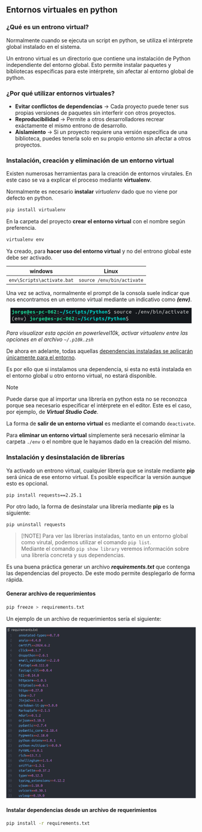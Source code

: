 ## Entornos virtuales en python
### ¿Qué es un entrono virtual?

Normalmente cuando se ejecuta un script en python, se utiliza el intérprete global instalado en el sistema.

Un entrono virtual es un directorio que contiene una instalación de Python independiente del entorno global. Esto permite instalar paquetes y bibliotecas específicas para este intérprete, sin afectar al entorno global de python.

### ¿Por qué utilizar entornos virtuales?

- **Evitar conflictos de dependencias** → Cada proyecto puede tener sus propias versiones de paquetes sin interferir con otros proyectos.
- **Reproducibilidad** → Permite a otros desarrolladores recrear exáctamente el mismo entrono de desarrollo.
- **Aislamiento** → Si un proyecto requiere una versión específica de una biblioteca, puedes tenerla solo en su propio entorno sin afectar a otros proyectos.

### Instalación, creación y eliminación de un entorno virtual

Existen numerosas herramientas para la creación de entornos virutales. En este caso se va a explicar el proceso mediante **virtualenv**.

Normalmente es necesario **instalar** _virtualenv_ dado que no viene por defecto en python.
```python
pip install virtualenv
```

En la carpeta del proyecto **crear el entorno virtual** con el nombre según preferencia.
```python
virtualenv env
```

Ya creado, para **hacer uso del entorno virtual** y no del entrono global este debe ser activado.

<div align="center">

|           windows          |            Linux           |
|:--------------------------:|:--------------------------:|
| `env\Scripts\activate.bat` | `source /env/bin/activate` |

</div>

Una vez se activa, normalmente el prompt de la consola suele indicar que nos encontramos en un entorno virtual mediante un indicativo como **_(env)_**.

<p align="center">
	<img title="prompt enviroment indicator" alt="(env)" src="./Images/env_prompt.png">
</p>

_Para visualizar esta opción en powerlevel10k, activar virtualenv entre las opciones en el archivo `~/.p10k.zsh`_

De ahora en adelante, todas aquellas <u>dependencias instaladas se aplicarán únicamente para el entorno</u>.

Es por ello que si instalamos una dependencia, si esta no está instalada en el entorno global u otro entorno virtual, no estará disponible.

> [!NOTE]
> Puede darse que al importar una librería en python esta no se reconozca porque sea necesario especificar el intérprete en el editor. Este es el caso, por ejemplo, de **_Virtual Studio Code_**.

La forma de **salir de un entorno virtual** es mediante el comando `deactivate`.

Para **eliminar un entorno virtual** símplemente será necesario eliminar la carpeta `./env` o el nombre que le hayamos dado en la creación del mismo.

### Instalación y desinstalación de librerías

Ya activado un entrono virtual, cualquier librería que se instale mediante **pip** será única de ese entorno virtual. Es posible especificar la versión aunque esto es opcional.

```shell
pip install requests==2.25.1
```

Por otro lado, la forma de desinstalar una librería mediante **pip** es la siguiente:

```bash
pip uninstall requests
```
>	[!NOTE] 
>	Para ver las librerías instaladas, tanto en un entorno global como virutal, podemos utilizar el comando `pip list`.\
>	Mediante el comando `pip show library` veremos información sobre una librería concreta y sus dependencias.

Es una buena práctica generar un archivo **_requirements.txt_** que contenga las dependencias del proyecto. De este modo permite desplegarlo de forma rápida.

#### Generar archivo de requerimientos

```bash
pip freeze > requirements.txt
```

Un ejemplo de un archivo de requerimientos sería el siguiente:

<p align="center">
	<img title="requirements.txt file example" alt="requirements.txt" src="./Images/requirements.png">
</p>

#### Instalar dependencias desde un archivo de requerimientos

```bash
pip install -r requirements.txt
```

